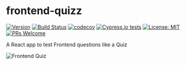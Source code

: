 # frontend-quizz
[![Version](https://img.shields.io/github/package-json/v/xmartinezpujol/frontend-quizz/master?label=version)](https://github.com/xmartinezpujol/frontend-quizz)
[![Build Status](https://travis-ci.org/xmartinezpujol/frontend-quizz.svg?branch=master)](https://travis-ci.org/xmartinezpujol/frontend-quizz)
[![codecov](https://codecov.io/gh/xmartinezpujol/frontend-quizz/branch/master/graph/badge.svg)](https://codecov.io/gh/xmartinezpujol/frontend-quizz)
[![Cypress.io tests](https://img.shields.io/badge/cypress.io-tests-green.svg?style=flat-square)](https://cypress.io)
[![License: MIT](https://img.shields.io/badge/License-MIT-yellow.svg)](https://opensource.org/licenses/MIT)
[![PRs Welcome](https://img.shields.io/badge/PRs-welcome-brightgreen.svg?style=flat-square)](http://makeapullrequest.com)

A React app to test Frontend questions like a Quiz

![Frontend Quiz](https://raw.githubusercontent.com/xmartinezpujol/frontend-quizz/master/public/img/quizApp.png)
